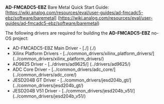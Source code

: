 **AD-FMCADC5-EBZ** Bare Metal Quick Start Guide: [https://wiki.analog.com/resources/eval/user-guides/ad-fmcadc5-ebz/software/baremetal] (https://wiki.analog.com/resources/eval/user-guides/ad-fmcadc5-ebz/software/baremetal)

The following drivers are required for building the **AD-FMCADC5-EBZ** no-OS project:
 - AD-FMCADC5-EBZ Main Driver	-	[./] (./)
 - Xilinx Platform Drivers		-	[../common_drivers/xilinx_platform_drivers/] (../common_drivers/xilinx_platform_drivers/)
 - AD9625 Driver				-	[../drivers/ad9625/] (../drivers/ad9625/)
 - ADC Core Driver				-	[../common_drivers/adc_core/] (../common_drivers/adc_core/)
 - JESD204B GT Driver			-	[../common_drivers/jesd204b_gt/] (../common_drivers/jesd204b_gt/)
 - JESD204B V51 Driver			-	[../common_drivers/jesd204b_v51/] (../common_drivers/jesd204b_v51/)
